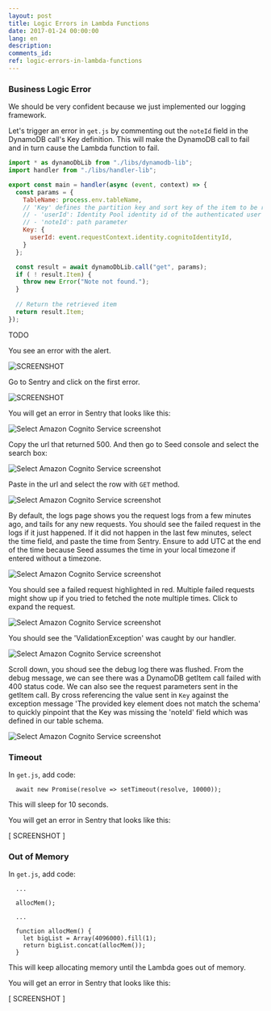 ```yaml
---
layout: post
title: Logic Errors in Lambda Functions
date: 2017-01-24 00:00:00
lang: en
description: 
comments_id: 
ref: logic-errors-in-lambda-functions
---
```


### Business Logic Error

We should be very confident because we just implemented our logging framework.

Let's trigger an error in `get.js` by commenting out the `noteId` field in the DynamoDB call's Key definition. This will make the DynamoDB call to fail and in turn cause the Lambda function to fail.
``` javascript
import * as dynamoDbLib from "./libs/dynamodb-lib";
import handler from "./libs/handler-lib";

export const main = handler(async (event, context) => {
  const params = {
    TableName: process.env.tableName,
    // 'Key' defines the partition key and sort key of the item to be retrieved
    // - 'userId': Identity Pool identity id of the authenticated user
    // - 'noteId': path parameter
    Key: {
      userId: event.requestContext.identity.cognitoIdentityId,
    }
  };

  const result = await dynamoDbLib.call("get", params);
  if ( ! result.Item) {
    throw new Error("Note not found.");
  }
  
  // Return the retrieved item
  return result.Item;
});
```

TODO

You see an error with the alert.

![SCREENSHOT]()

Go to Sentry and click on the first error.

![SCREENSHOT]()

You will get an error in Sentry that looks like this:

![Select Amazon Cognito Service screenshot](https://i.imgur.com/SLdLiE0.png)

Copy the url that returned 500. And then go to Seed console and select the search box:

![Select Amazon Cognito Service screenshot](https://i.imgur.com/giPv1EG.png)

Paste in the url and select the row with `GET` method.

![Select Amazon Cognito Service screenshot](https://i.imgur.com/ccYJMzn.png)

By default, the logs page shows you the request logs from a few minutes ago, and tails for any new requests. You should see the failed request in the logs if it just happened. If it did not happen in the last few minutes, select the time field, and paste the time from Sentry. Ensure to add UTC at the end of the time because Seed assumes the time in your local timezone if entered without a timezone.

![Select Amazon Cognito Service screenshot](https://i.imgur.com/UvJ7a11.png)

You should see a failed request highlighted in red. Multiple failed requests might show up if you tried to fetched the note multiple times. Click to expand the request.

![Select Amazon Cognito Service screenshot](https://i.imgur.com/HAaBOov.png)

You should see the 'ValidationException' was caught by our handler.

![Select Amazon Cognito Service screenshot](https://i.imgur.com/XnMoV7o.png)

Scroll down, you shoud see the debug log there was flushed. From the debug message, we can see there was a DynamoDB getItem call failed with 400 status code. We can also see the request parameters sent in the getItem call. By cross referencing the value sent in `Key` against the exception message 'The provided key element does not match the schema' to quickly pinpoint that the Key was missing  the 'noteId' field which was defined in our table schema.

![Select Amazon Cognito Service screenshot](https://i.imgur.com/80GKgYV.png)


### Timeout

In `get.js`, add code:
```
  await new Promise(resolve => setTimeout(resolve, 10000));
```

This will sleep for 10 seconds.

You will get an error in Sentry that looks like this:

[ SCREENSHOT ]


### Out of Memory

In `get.js`, add code:
```
  ...

  allocMem(); 

  ...

  function allocMem() {
    let bigList = Array(4096000).fill(1);
    return bigList.concat(allocMem());
  }  
```

This will keep allocating memory until the Lambda goes out of memory.

You will get an error in Sentry that looks like this:

[ SCREENSHOT ]

